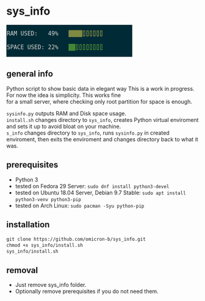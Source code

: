# sys_info

![screenshot](https://github.com/omicron-b/sys_info/blob/master/screenshot.png)

## general info
Python script to show basic data in elegant way
This is a work in progress. For now the idea is simplicity. This works fine  
for a small server, where checking only root partition for space is enough.  

`sysinfo.py` outputs RAM and Disk space usage.  
`install.sh` changes directory to `sys_info`, creates Python virtual enviroment and sets it up to avoid bloat on your machine.  
`s_info`     changes directory to `sys_info`, runs `sysinfo.py` in created enviroment, then exits the enviroment and changes directory back to what it was.  

## prerequisites
- Python 3  
- tested on Fedora 29 Server: `sudo dnf install python3-devel`  
- tested on Ubuntu 18.04 Server, Debian 9.7 Stable: `sudo apt install python3-venv python3-pip`  
- tested on Arch Linux: `sudo pacman -Syu python-pip`  

## installation
```
git clone https://github.com/omicron-b/sys_info.git
chmod +x sys_info/install.sh
sys_info/install.sh
```

## removal
- Just remove sys_info folder.
- Optionally remove prerequisites if you do not need them.
